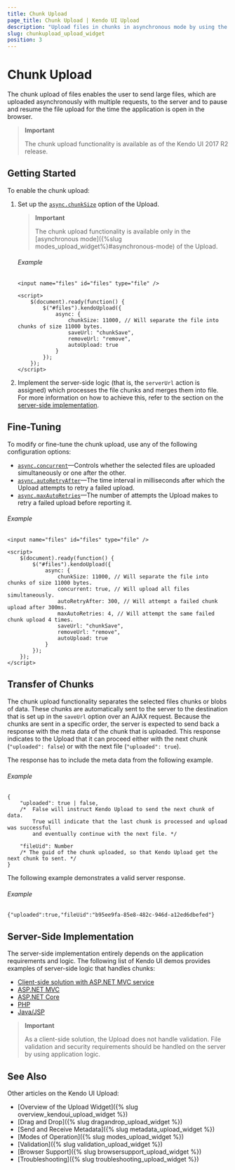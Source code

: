 ```yaml
---
title: Chunk Upload
page_title: Chunk Upload | Kendo UI Upload
description: "Upload files in chunks in asynchronous mode by using the Kendo UI Upload widget."
slug: chunkupload_upload_widget
position: 3
---
```


# Chunk Upload

The chunk upload of files enables the user to send large files, which are uploaded asynchronously with multiple requests, to the server and to pause and resume the file upload for the time the application is open in the browser.

> **Important**
>
> The chunk upload functionality is available as of the Kendo UI 2017 R2 release.

## Getting Started

To enable the chunk upload:

1. Set up the [`async.chunkSize`](/api/javascript/ui/upload#configuration-async.chunkSize) option of the Upload.

    > **Important**
    >
    > The chunk upload functionality is available only in the [asynchronous mode]({%slug modes_upload_widget%}#asynchronous-mode) of the Upload.

    ###### Example

    ```
    <input name="files" id="files" type="file" />

    <script>
        $(document).ready(function() {
            $("#files").kendoUpload({
                async: {
                    chunkSize: 11000, // Will separate the file into chunks of size 11000 bytes.
                    saveUrl: "chunkSave",
                    removeUrl: "remove",
                    autoUpload: true
                }
            });
        });
    </script>
    ```

1. Implement the server-side logic (that is, the `serverUrl` action is assigned) which processes the file chunks and merges them into file. For more information on how to achieve this, refer to the section on the [server-side implementation](#server-side-implementation).

## Fine-Tuning

To modify or fine-tune the chunk upload, use any of the following configuration options:

* [`async.concurrent`](/api/javascript/ui/upload#configuration-async.concurrent)&mdash;Controls whether the selected files are uploaded simultaneously or one after the other.
* [`async.autoRetryAfter`](/api/javascript/ui/upload#configuration-async.autoRetryAfter)&mdash;The time interval in milliseconds after which the Upload attempts to retry a failed upload.
* [`async.maxAutoRetries`](/api/javascript/ui/upload#configuration-async.maxAutoRetries)&mdash;The number of attempts the Upload makes to retry a failed upload before reporting it.

###### Example

```
<input name="files" id="files" type="file" />

<script>
    $(document).ready(function() {
        $("#files").kendoUpload({
            async: {
                chunkSize: 11000, // Will separate the file into chunks of size 11000 bytes.
                concurrent: true, // Will upload all files simultaneously.
                autoRetryAfter: 300, // Will attempt a failed chunk upload after 300ms.
                maxAutoRetries: 4, // Will attempt the same failed chunk upload 4 times.
                saveUrl: "chunkSave",
                removeUrl: "remove",
                autoUpload: true
            }
        });
    });
</script>
```

## Transfer of Chunks

The chunk upload functionality separates the selected files chunks or blobs of data. These chunks are automatically sent to the server to the destination that is set up in the `saveUrl` option over an AJAX request. Because the chunks are sent in a specific order, the server is expected to send back a response with the meta data of the chunk that is uploaded. This response indicates to the Upload that it can proceed either with the next chunk (`"uploaded": false`) or with the next file (`"uploaded": true`).

The response has to include the meta data from the following example.

###### Example

    {
        "uploaded": true | false,
        /*  False will instruct Kendo Upload to send the next chunk of data.
            True will indicate that the last chunk is processed and upload was successful
            and eventually continue with the next file. */

        "fileUid": Number
        /* The guid of the chunk uploaded, so that Kendo Upload get the next chunk to sent. */
    }

The following example demonstrates a valid server response.

###### Example

    {"uploaded":true,"fileUid":"b95ee9fa-85e8-482c-946d-a12ed6dbefed"}

## Server-Side Implementation

The server-side implementation entirely depends on the application requirements and logic. The following list of Kendo UI demos provides examples of server-side logic that handles chunks:

* [Client-side solution with ASP.NET MVC service](http://demos.telerik.com/kendo-ui/upload/chunkupload)
* [ASP.NET MVC](http://demos.telerik.com/aspnet-mvc/upload/chunkupload)
* [ASP.NET Core](http://demos.telerik.com/aspnet-core/upload/chunkupload)
* [PHP](http://demos.telerik.com/php-ui/upload/chunkupload)
* [Java/JSP](http://demos.telerik.com/jsp-ui/upload/chunkupload)

> **Important**
>
> As a client-side solution, the Upload does not handle validation. File validation and security requirements should be handled on the server by using application logic.

## See Also

Other articles on the Kendo UI Upload:

* [Overview of the Upload Widget]({% slug overview_kendoui_upload_widget %})
* [Drag and Drop]({% slug dragandrop_upload_widget %})
* [Send and Receive Metadata]({% slug metadata_upload_widget %})
* [Modes of Operation]({% slug modes_upload_widget %})
* [Validation]({% slug validation_upload_widget %})
* [Browser Support]({% slug browsersupport_upload_widget %})
* [Troubleshooting]({% slug troubleshooting_upload_widget %})

